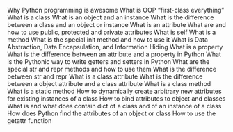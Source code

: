 Why Python programming is awesome What is OOP “first-class everything” What is a class What is an object and an instance What is the difference between a class and an object or instance What is an attribute What are and how to use public, protected and private attributes What is self What is a method What is the special init method and how to use it What is Data Abstraction, Data Encapsulation, and Information Hiding What is a property What is the difference between an attribute and a property in Python What is the Pythonic way to write getters and setters in Python What are the special str and repr methods and how to use them What is the difference between str and repr What is a class attribute What is the difference between a object attribute and a class attribute What is a class method What is a static method How to dynamically create arbitrary new attributes for existing instances of a class How to bind attributes to object and classes What is and what does contain dict of a class and of an instance of a class How does Python find the attributes of an object or class How to use the getattr function

